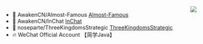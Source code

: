 <img align="right" src="https://github-readme-stats.vercel.app/api?username=noseparte&show_icons=true&icon_color=805AD5&text_color=718096&bg_color=ffffff&hide_title=true" />

- :art: AwakenCN/Almost-Famous [Almost-Famous](https://github.com/AwakenCN/Almost-Famous/)
- :blue_heart: AwakenCN/InChat [InChat](https://github.com/AwakenCN/InChat/)
- :dart: noseparte/ThreeKingdomsStrategic [ThreeKingdomsStrategic](https://github.com/noseparte/ThreeKingdomsStrategic/)
- :fire: WeChat Official Account 【简学Java】 
